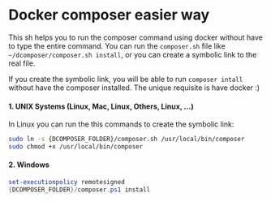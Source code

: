 # Docker composer easier way

This sh helps you to run the composer command using docker without have to type the entire 
command. You can run the `composer.sh` file like `~/dcomposer/composer.sh install`, or you 
can create a symbolic link to the real file.

If you create the symbolic link, you will be able to run `composer intall` without have
the composer installed. The unique requisite is have docker :)

#### 1. UNIX Systems (Linux, Mac, Linux, Others, Linux, ...)

In Linux you can run the this commands to create the symbolic link:
```sh
sudo ln -s {DCOMPOSER_FOLDER}/composer.sh /usr/local/bin/composer
sudo chmod +x /usr/local/bin/composer

```

#### 2. Windows

```powershell
set-executionpolicy remotesigned
{DCOMPOSER_FOLDER}/composer.ps1 install
```